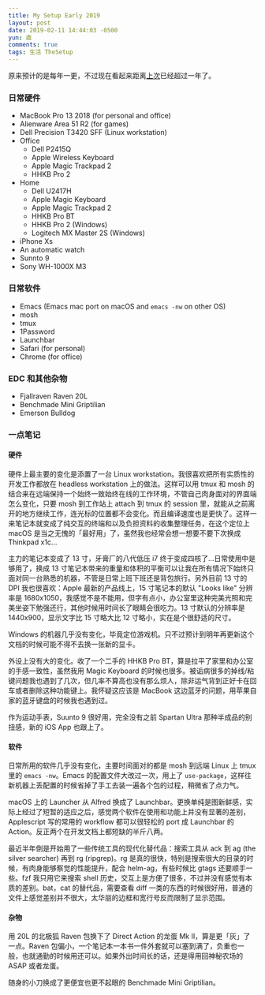 ```yaml
---
title: My Setup Early 2019
layout: post
date: 2019-02-11 14:44:03 -0500
yun: 直
comments: true
tags: 生活 TheSetup
---
```


原来预计的是每年一更，不过现在看起来距离[上次](/2017/06/15/my-setup-mid-2017.html)已经超过一年了。

### 日常硬件
- MacBook Pro 13 2018 (for personal and office)
- Alienware Area 51 R2 (for games)
- Dell Precision T3420 SFF (Linux workstation)
- Office
  - Dell P2415Q
  - Apple Wireless Keyboard
  - Apple Magic Trackpad 2
  - HHKB Pro 2
- Home
  - Dell U2417H
  - Apple Magic Keyboard
  - Apple Magic Trackpad 2
  - HHKB Pro BT
  - HHKB Pro 2 (Windows)
  - Logitech MX Master 2S (Windows)
- iPhone Xs
- An automatic watch
- Sunnto 9
- Sony WH-1000X M3

### 日常软件
- Emacs (Emacs mac port on macOS and `emacs -nw` on other OS)
- mosh
- tmux
- 1Password
- Launchbar
- Safari (for personal)
- Chrome (for office)

### EDC 和其他杂物
- Fjallraven Raven 20L
- Benchmade Mini Griptilian
- Emerson Bulldog

### 一点笔记
#### 硬件
硬件上最主要的变化是添置了一台 Linux workstation。我很喜欢把所有实质性的开发工作都放在 headless workstation 上的做法。这样可以用 tmux 和 mosh 的结合来在远端保持一个始终一致始终在线的工作环境，不管自己肉身面对的界面端怎么变化，只要 mosh 到工作站上 attach 到 tmux 的 session 里，就能从之前离开的地方继续工作，连光标的位置都不会变化。而且编译速度也是更快了。这样一来笔记本就变成了纯交互的终端和以及负担资料的收集整理任务，在这个定位上 macOS 是当之无愧的「最好用」了，虽然我也经常会想一想要不要下次换成 Thinkpad x1c…

主力的笔记本变成了 13 寸，牙膏厂的八代低压 i7 终于变成四核了…日常使用中是够用了，换成 13 寸笔记本带来的重量和体积的平衡可以让我在所有情况下始终只面对同一台熟悉的机器，不管是日常上班下班还是背包旅行。另外目前 13 寸的 DPI 我也很喜欢：Apple 最新的产品线上，15 寸笔记本的默认 "Looks like" 分辨率是 1680x1050，我感觉不是不能用，但字有点小，办公室里这种完美光照和完美坐姿下勉强还行，其他时候用时间长了眼睛会很吃力。13 寸默认的分辨率是 1440x900，显示文字比 15 寸略大比 12 寸略小，实在是个很舒适的尺寸。

Windows 的机器几乎没有变化，毕竟定位游戏机。只不过预计到明年再更新这个文档的时候可能不得不去换一张新的显卡。

外设上没有大的变化。收了一个二手的 HHKB Pro BT，算是拉平了家里和办公室的手感一致性，虽然我用 Magic Keyboard 的时候也很多。被诟病很多的掉线/粘键问题我也遇到了几次，但几率不算高也没有那么烦人，除非运气背到正好卡在回车或者删除这种功能键上。我怀疑这应该是 MacBook 这边蓝牙的问题，用苹果自家的蓝牙键盘的时候我也遇到过。

作为运动手表，Suunto 9 很好用，完全没有之前 Spartan Ultra 那种半成品的别扭感，新的 iOS App 也跟上了。

#### 软件
日常所用的软件几乎没有变化，主要时间面对的都是 mosh 到远端 Linux 上 tmux 里的 `emacs -nw`。Emacs 的配置文件大改过一次，用上了 `use-package`，这样往新机器上丢配置的时候省掉了手工去装一遍各个包的过程，稍微省了点力气。

macOS 上的 Launcher 从 Alfred 换成了 Launchbar。更换单纯是图新鲜感，实际上经过了短暂的适应之后，感觉两个软件在使用和功能上并没有显著的差别，Applescript 写的常用的 workflow 都可以很轻松的 port 成 Launchbar 的 Action。反正两个在开发文档上都短缺的半斤八两。

最近半年倒是开始用了一些传统工具的现代化替代品：搜索工具从 ack 到 ag (the silver searcher) 再到 rg (ripgrep)。rg 是真的很快，特别是搜索很大的目录的时候，有肉身能够察觉的性能提升，配合 helm-ag，有些时候比 gtags 还要顺手一些。fzf 我只用它来搜索 shell 历史，交互上是方便了很多，不过并没有感觉有本质的差别。bat，cat 的替代品，需要查看 diff 一类的东西的时候很好用，普通的文件上感觉差别并不很大，太华丽的边框和宽行号反而限制了显示范围。

#### 杂物
用 20L 的北极狐 Raven 包换下了 Direct Action 的龙蛋 Mk II，算是更「灰」了一点。Raven 包偏小，一个笔记本一本书一件外套就可以塞到满了，负重也一般，也就通勤的时候用还可以。如果外出时间长的话，还是得用回神秘农场的 ASAP 或者龙蛋。

随身的小刀换成了更便宜也更不起眼的 Benchmade Mini Griptilian。
